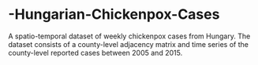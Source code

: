 # -Hungarian-Chickenpox-Cases
A spatio-temporal dataset of weekly chickenpox cases from Hungary. The dataset consists of a county-level adjacency matrix and time series of the county-level reported cases between 2005 and 2015.
